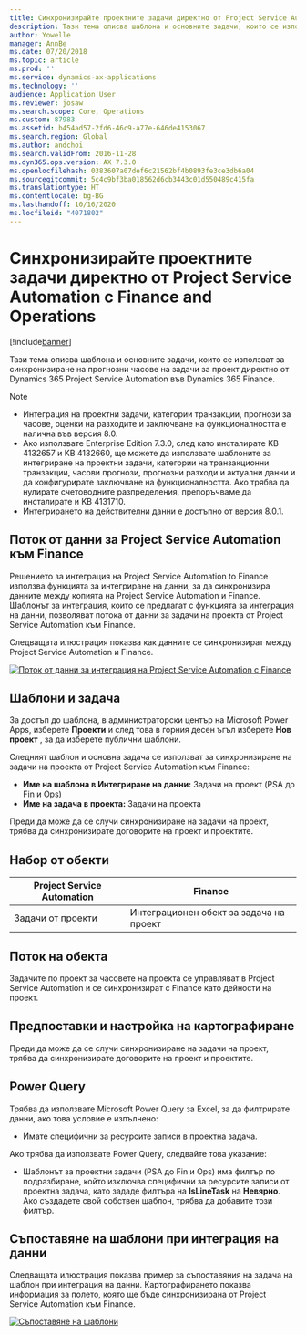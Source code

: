 ```yaml
---
title: Синхронизирайте проектните задачи директно от Project Service Automation с Finance and Operations
description: Тази тема описва шаблона и основните задачи, които се използват за синхронизиране на прогнозни часове на задачи за проект директно от Microsoft Dynamics 365 Project Service Automation във Dynamics 365 Finance.
author: Yowelle
manager: AnnBe
ms.date: 07/20/2018
ms.topic: article
ms.prod: ''
ms.service: dynamics-ax-applications
ms.technology: ''
audience: Application User
ms.reviewer: josaw
ms.search.scope: Core, Operations
ms.custom: 87983
ms.assetid: b454ad57-2fd6-46c9-a77e-646de4153067
ms.search.region: Global
ms.author: andchoi
ms.search.validFrom: 2016-11-28
ms.dyn365.ops.version: AX 7.3.0
ms.openlocfilehash: 0383607a07def6c21562bf4b0893fe3ce3db6a04
ms.sourcegitcommit: 5c4c9bf3ba018562d6cb3443c01d550489c415fa
ms.translationtype: HT
ms.contentlocale: bg-BG
ms.lasthandoff: 10/16/2020
ms.locfileid: "4071802"
---
```

# <a name="synchronize-project-tasks-directly-from-project-service-automation-to-finance-and-operations"></a>Синхронизирайте проектните задачи директно от Project Service Automation с Finance and Operations

[!include[banner](../includes/banner.md)]

Тази тема описва шаблона и основните задачи, които се използват за синхронизиране на прогнозни часове на задачи за проект директно от Dynamics 365 Project Service Automation във Dynamics 365 Finance.

> [!NOTE]
> - Интеграция на проектни задачи, категории транзакции, прогнози за часове, оценки на разходите и заключване на функционалността е налична във версия 8.0.
> - Ако използвате Enterprise Edition 7.3.0, след като инсталирате KB 4132657 и KB 4132660, ще можете да използвате шаблоните за интегриране на проектни задачи, категории на транзакционни транзакции, часови прогнози, прогнозни разходи и актуални данни и да конфигурирате заключване на функционалността. Ако трябва да нулирате счетоводните разпределения, препоръчваме да инсталирате и KB 4131710.
> - Интегрирането на действителни данни е достъпно от версия 8.0.1.

## <a name="data-flow-for-project-service-automation-to-finance"></a>Поток от данни за Project Service Automation към Finance

Решението за интеграция на Project Service Automation to Finance използва функцията за интегриране на данни, за да синхронизира данните между копията на Project Service Automation и Finance. Шаблонът за интеграция, които се предлагат с функцията за интеграция на данни, позволяват потока от данни за задачи на проекта от Project Service Automation към Finance.

Следващата илюстрация показва как данните се синхронизират между Project Service Automation и Finance.

[![Поток от данни за интеграция на Project Service Automation с Finance](./media/ProjectTasksFlow.png)](./media/ProjectTasksFlow.png)

## <a name="template-and-task"></a>Шаблони и задача

За достъп до шаблона, в администраторски център на Microsoft Power Apps, изберете **Проекти** и след това в горния десен ъгъл изберете **Нов проект** , за да изберете публични шаблони.

Следният шаблон и основна задача се използват за синхронизиране на задачи на проекта от Project Service Automation към Finance:

- **Име на шаблона в Интегриране на данни:** Задачи на проект (PSA до Fin и Ops)
- **Име на задача в проекта:** Задачи на проекта

Преди да може да се случи синхронизиране на задачи на проект, трябва да синхронизирате договорите на проект и проектите.

## <a name="entity-set"></a>Набор от обекти

| Project Service Automation | Finance                             |
|----------------------------|-------------------------------------|
| Задачи от проекти              | Интеграционен обект за задача на проект |

## <a name="entity-flow"></a>Поток на обекта

Задачите по проект за часовете на проекта се управляват в Project Service Automation и се синхронизират с Finance като дейности на проект.

## <a name="prerequisites-and-mapping-setup"></a>Предпоставки и настройка на картографиране

Преди да може да се случи синхронизиране на задачи на проект, трябва да синхронизирате договорите на проект и проектите.

## <a name="power-query"></a>Power Query

Трябва да използвате Microsoft Power Query за Excel, за да филтрирате данни, ако това условие е изпълнено:

- Имате специфични за ресурсите записи в проектна задача.

Ако трябва да използвате Power Query, следвайте това указание:

- Шаблонът за проектни задачи (PSA до Fin и Ops) има филтър по подразбиране, който изключва специфични за ресурсите записи от проектна задача, като зададе филтъра на **IsLineTask** на **Невярно**. Ако създадете свой собствен шаблон, трябва да добавите този филтър.

## <a name="template-mapping-in-data-integration"></a>Съпоставяне на шаблони при интеграция на данни

Следващата илюстрация показва пример за съпоставяния на задача на шаблон при интеграция на данни. Картографирането показва информация за полето, която ще бъде синхронизирана от Project Service Automation към Finance.

[![Съпоставяне на шаблони](./media/ProjectTasksMapping.png)](./media/ProjectTasksMapping.png)
